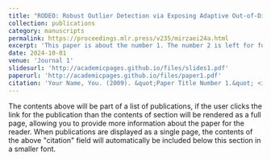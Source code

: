 ```yaml
---
title: "RODEO: Robust Outlier Detection via Exposing Adaptive Out-of-Distribution Samples1"
collection: publications
category: manuscripts
permalink: https://proceedings.mlr.press/v235/mirzaei24a.html
excerpt: 'This paper is about the number 1. The number 2 is left for future work.'
date: 2024-10-01
venue: 'Journal 1'
slidesurl: 'http://academicpages.github.io/files/slides1.pdf'
paperurl: 'http://academicpages.github.io/files/paper1.pdf'
citation: 'Your Name, You. (2009). &quot;Paper Title Number 1.&quot; <i>Journal 1</i>. 1(1).'
---
```


The contents above will be part of a list of publications, if the user clicks the link for the publication than the contents of section will be rendered as a full page, allowing you to provide more information about the paper for the reader. When publications are displayed as a single page, the contents of the above "citation" field will automatically be included below this section in a smaller font.